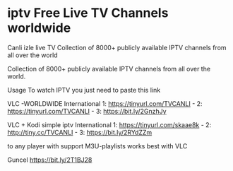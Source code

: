 # iptv Free Live TV Channels worldwide
Canli izle live TV Collection of 8000+ publicly available IPTV channels from all over the world

Collection of 8000+ publicly available IPTV channels from all over the world.

Usage To watch IPTV you just need to paste this link

VLC -WORLDWIDE International 1: https://tinyurl.com/TVCANLI - 2: https://tinyurl.com/TVCANLI - 3: https://bit.ly/2GnzhJy

VLC + Kodi simple iptv International 1: https://tinyurl.com/skaae8k - 2: http://tiny.cc/TVCANLI    -   3: https://bit.ly/2RYdZZm

to any player with support M3U-playlists works best with VLC

Guncel https://bit.ly/2T1BJ28
